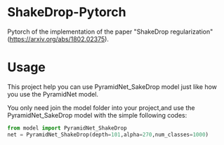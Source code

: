# ShakeDrop-Pytorch
Pytorch of the implementation of the paper "ShakeDrop regularization" (https://arxiv.org/abs/1802.02375).

# Usage
This project help you can use PyramidNet_SakeDrop model just like how you use the PyramidNet model. 

You only need join the model folder into your project,and use the PyramidNet_SakeDrop model with the simple following codes:

``` python
from model import PyramidNet_ShakeDrop
net = PyramidNet_ShakeDrop(depth=101,alpha=270,num_classes=1000)
```
